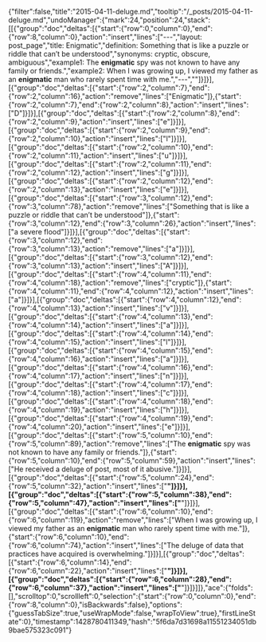{"filter":false,"title":"2015-04-11-deluge.md","tooltip":"/_posts/2015-04-11-deluge.md","undoManager":{"mark":24,"position":24,"stack":[[{"group":"doc","deltas":[{"start":{"row":0,"column":0},"end":{"row":8,"column":0},"action":"insert","lines":["---","layout: post_page","title: Enigmatic","definition: Something that is like a puzzle or riddle that can’t be understood","synonyms:  cryptic, obscure, ambiguous","example1: The <strong>enigmatic</strong> spy was not known to have any family or friends.","example2: When I was growing up, I viewed my father as an <strong>enigmatic</strong> man who rarely spent time with me.","---",""]}]}],[{"group":"doc","deltas":[{"start":{"row":2,"column":7},"end":{"row":2,"column":16},"action":"remove","lines":["Enigmatic"]},{"start":{"row":2,"column":7},"end":{"row":2,"column":8},"action":"insert","lines":["D"]}]}],[{"group":"doc","deltas":[{"start":{"row":2,"column":8},"end":{"row":2,"column":9},"action":"insert","lines":["e"]}]}],[{"group":"doc","deltas":[{"start":{"row":2,"column":9},"end":{"row":2,"column":10},"action":"insert","lines":["l"]}]}],[{"group":"doc","deltas":[{"start":{"row":2,"column":10},"end":{"row":2,"column":11},"action":"insert","lines":["u"]}]}],[{"group":"doc","deltas":[{"start":{"row":2,"column":11},"end":{"row":2,"column":12},"action":"insert","lines":["g"]}]}],[{"group":"doc","deltas":[{"start":{"row":2,"column":12},"end":{"row":2,"column":13},"action":"insert","lines":["e"]}]}],[{"group":"doc","deltas":[{"start":{"row":3,"column":12},"end":{"row":3,"column":78},"action":"remove","lines":["Something that is like a puzzle or riddle that can’t be understood"]},{"start":{"row":3,"column":12},"end":{"row":3,"column":26},"action":"insert","lines":["a severe flood"]}]}],[{"group":"doc","deltas":[{"start":{"row":3,"column":12},"end":{"row":3,"column":13},"action":"remove","lines":["a"]}]}],[{"group":"doc","deltas":[{"start":{"row":3,"column":12},"end":{"row":3,"column":13},"action":"insert","lines":["A"]}]}],[{"group":"doc","deltas":[{"start":{"row":4,"column":11},"end":{"row":4,"column":18},"action":"remove","lines":["cryptic"]},{"start":{"row":4,"column":11},"end":{"row":4,"column":12},"action":"insert","lines":["a"]}]}],[{"group":"doc","deltas":[{"start":{"row":4,"column":12},"end":{"row":4,"column":13},"action":"insert","lines":["v"]}]}],[{"group":"doc","deltas":[{"start":{"row":4,"column":13},"end":{"row":4,"column":14},"action":"insert","lines":["a"]}]}],[{"group":"doc","deltas":[{"start":{"row":4,"column":14},"end":{"row":4,"column":15},"action":"insert","lines":["l"]}]}],[{"group":"doc","deltas":[{"start":{"row":4,"column":15},"end":{"row":4,"column":16},"action":"insert","lines":["a"]}]}],[{"group":"doc","deltas":[{"start":{"row":4,"column":16},"end":{"row":4,"column":17},"action":"insert","lines":["n"]}]}],[{"group":"doc","deltas":[{"start":{"row":4,"column":17},"end":{"row":4,"column":18},"action":"insert","lines":["c"]}]}],[{"group":"doc","deltas":[{"start":{"row":4,"column":18},"end":{"row":4,"column":19},"action":"insert","lines":["h"]}]}],[{"group":"doc","deltas":[{"start":{"row":4,"column":19},"end":{"row":4,"column":20},"action":"insert","lines":["e"]}]}],[{"group":"doc","deltas":[{"start":{"row":5,"column":10},"end":{"row":5,"column":89},"action":"remove","lines":["The <strong>enigmatic</strong> spy was not known to have any family or friends."]},{"start":{"row":5,"column":10},"end":{"row":5,"column":59},"action":"insert","lines":["He received a deluge of post, most of it abusive."]}]}],[{"group":"doc","deltas":[{"start":{"row":5,"column":24},"end":{"row":5,"column":32},"action":"insert","lines":["<strong>"]}]}],[{"group":"doc","deltas":[{"start":{"row":5,"column":38},"end":{"row":5,"column":47},"action":"insert","lines":["</strong>"]}]}],[{"group":"doc","deltas":[{"start":{"row":6,"column":10},"end":{"row":6,"column":119},"action":"remove","lines":["When I was growing up, I viewed my father as an <strong>enigmatic</strong> man who rarely spent time with me."]},{"start":{"row":6,"column":10},"end":{"row":6,"column":74},"action":"insert","lines":["The deluge of data that practices have acquired is overwhelming."]}]}],[{"group":"doc","deltas":[{"start":{"row":6,"column":14},"end":{"row":6,"column":22},"action":"insert","lines":["<strong>"]}]}],[{"group":"doc","deltas":[{"start":{"row":6,"column":28},"end":{"row":6,"column":37},"action":"insert","lines":["</strong>"]}]}]]},"ace":{"folds":[],"scrolltop":0,"scrollleft":0,"selection":{"start":{"row":0,"column":0},"end":{"row":8,"column":0},"isBackwards":false},"options":{"guessTabSize":true,"useWrapMode":false,"wrapToView":true},"firstLineState":0},"timestamp":1428780411349,"hash":"5f6da7d31698a11551234051db9bae575323c091"}